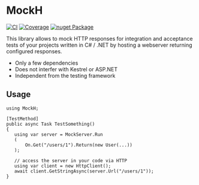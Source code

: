 # MockH

[![CI](https://github.com/Kaliumhexacyanoferrat/MockH/actions/workflows/ci.yml/badge.svg)](https://github.com/Kaliumhexacyanoferrat/MockH/actions/workflows/ci.yml) [![Coverage](https://sonarcloud.io/api/project_badges/measure?project=Kaliumhexacyanoferrat_MockH&metric=coverage)](https://sonarcloud.io/summary/new_code?id=Kaliumhexacyanoferrat_MockH) [![nuget Package](https://img.shields.io/nuget/v/MockH.svg)](https://www.nuget.org/packages/MockH/)

This library allows to mock HTTP responses for integration and acceptance tests of your projects written in C# / .NET by hosting a webserver returning configured responses.

- Only a few dependencies
- Does not interfer with Kestrel or ASP.NET
- Independent from the testing framework

## Usage

```
using MockH;

[TestMethod]
public async Task TestSomething() 
{
   using var server = MockServer.Run
   (
       On.Get("/users/1").Return(new User(...))
   );

   // access the server in your code via HTTP
   using var client = new HttpClient();
   await client.GetStringAsync(server.Url("/users/1"));
}
```

